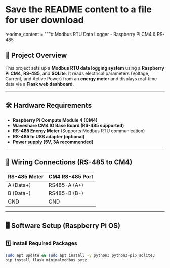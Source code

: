 # Save the README content to a file for user download
readme_content = """# Modbus RTU Data Logger - Raspberry Pi CM4 & RS-485

## 📌 Project Overview
This project sets up a **Modbus RTU data logging system** using a **Raspberry Pi CM4**, **RS-485**, and **SQLite**. It reads electrical parameters (Voltage, Current, and Active Power) from an **energy meter** and displays real-time data via a **Flask web dashboard**.

---

## 🛠 Hardware Requirements
- **Raspberry Pi Compute Module 4 (CM4)**
- **Waveshare CM4 IO Base Board (RS-485 supported)**
- **RS-485 Energy Meter** (Supports Modbus RTU communication)
- **RS-485 to USB adapter (optional)**
- **Power supply (5V, 3A recommended)**

---

## 🔌 Wiring Connections (RS-485 to CM4)
| **RS-485 Meter** | **CM4 RS-485 Port** |
|-----------------|-------------------|
| A (Data+)       | RS485-A (A+)       |
| B (Data-)       | RS485-B (B-)       |
| GND             | GND                |

---

## 🖥️ Software Setup (Raspberry Pi OS)
### **1️⃣ Install Required Packages**
```bash
sudo apt update && sudo apt install -y python3 python3-pip sqlite3
pip install flask minimalmodbus pytz
